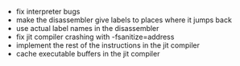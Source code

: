  - fix interpreter bugs
 - make the disassembler give labels to places where it jumps back
 - use actual label names in the disassembler
 - fix jit compiler crashing with -fsanitize=address
 - implement the rest of the instructions in the jit compiler
 - cache executable buffers in the jit compiler
